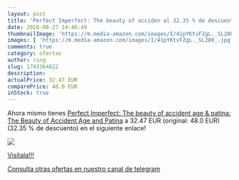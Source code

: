 ```yaml
---
layout: post
title: 'Perfect Imperfect: The beauty of acciden al 32.35 % de descuento'
date: 2020-08-27 14:46:49
thumbnailImage: 'https://m.media-amazon.com/images/I/41pYKtvFZgL._SL200_.jpg'
images: [ 'https://m.media-amazon.com/images/I/41pYKtvFZgL._SL200_.jpg' ]
comments: true
category: ofertas
author: ring
slug: 1743364822
description:
actualPrice: 32.47 EUR
comparePrice: 48.0 EUR
inStock: true
---
```


Ahora mismo tienes [Perfect Imperfect: The beauty of accident  age & patina: The Beauty of Accident Age and Patina](https://www.amazon.com/dp/1743364822/?tag=redken08-20) a 32.47 EUR (original: 48.0 EUR) (32.35 %  de descuento) en el siguiente enlace!

[![](https://m.media-amazon.com/images/I/41pYKtvFZgL._SL200_.jpg)](https://www.amazon.com/dp/1743364822/?tag=redken08-20)

[Visítala!!!](https://www.amazon.com/dp/1743364822/?tag=redken08-20)

[Consulta otras ofertas en nuestro canal de telegram](https://t.me/s/ofertas25)
